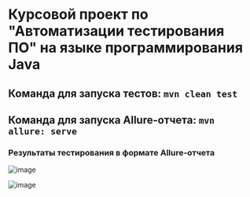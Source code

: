 # Курсовой проект по "Автоматизации тестирования ПО" на языке программирования Java

## Команда для запуска тестов: ```mvn clean test```
## Команда для запуска Allure-отчета: ```mvn allure: serve```

### Результаты тестирования в формате Allure-отчета
![image](https://github.com/zoomero8/AutoTestKursach/assets/127130537/4df18b86-a210-42e4-9a1b-06ed844cdbb0)

![image](https://github.com/zoomero8/AutoTestKursach/assets/127130537/ffac9424-0905-4a4d-a896-c5aeb115e9db)

